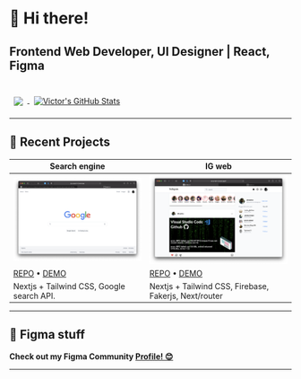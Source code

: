 # 👋 Hi there!

## Frontend Web Developer, UI Designer | React, Figma

<br>

<a href="https://github.com/viknedus">
  <img align="center" style="margin:0.5rem" src="https://github-readme-stats.vercel.app/api/top-langs/?username=viknedus&hide=html,css&title_color=ffffff&text_color=c9cacc&icon_color=4AB197&bg_color=1A2B34" />
</a>

<a href="https://github.com/viknedus">
  <img align="center" style="margin:0.5rem" src="https://github-readme-stats.vercel.app/api?username=viknedus&show_icons=true&line_height=27&count_private=true&title_color=ffffff&text_color=c9cacc&icon_color=4AB097&bg_color=1A2B34" alt="Victor's GitHub Stats" />
</a>

<br>

---

## 🚀 Recent Projects

| Search engine                                                                            | IG web                                                                               |
| ---------------------------------------------------------------------------------------- | ------------------------------------------------------------------------------------ |
| [![Search v2](/assets/Search.png)](https://g-search-v2.vercel.app)                       | [![IG web](/assets/IGweb.png)](https://ig-web-v2.vercel.app/)                        |
| [REPO](https://github.com/viknedus/G-search-v2) • [DEMO](https://g-search-v2.vercel.app) | [REPO](https://github.com/viknedus/ig-web-v2) • [DEMO](ttps://ig-web-v2.vercel.app/) |
| Nextjs + Tailwind CSS, Google search API.                                                | Nextjs + Tailwind CSS, Firebase, Fakerjs, Next/router                                |

---

## 🌱 Figma stuff

**Check out my Figma Community [Profile! 😊](https://www.figma.com/@viknedus)**

---

<!---
viknedus/viknedus is a ✨ special ✨ repository because its `README.md` (this file) appears on your GitHub profile.
You can click the Preview link to take a look at your changes.
--->
